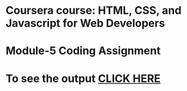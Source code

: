 # Coursera course: HTML, CSS, and Javascript for Web Developers
# Module-5 Coding Assignment
# To see the output [CLICK HERE](https://sonali582000.github.io/CourseraCourse/module5-solution/index.html)
